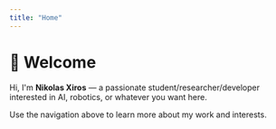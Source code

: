 ```yaml
---
title: "Home"
---
```


# 👋 Welcome

Hi, I'm **Nikolas Xiros** — a passionate student/researcher/developer interested in AI, robotics, or whatever you want here.

Use the navigation above to learn more about my work and interests.
